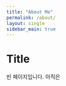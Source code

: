 ```yaml
---
title: "About Me"
permalink: /about/
layout: single
sidebar_main: true
---
```


# Title
빈 페이지입니다. 아직은